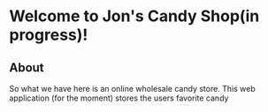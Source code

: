 # Welcome to Jon's Candy Shop(in progress)!

## About
So what we have here is an online wholesale candy store. This web application (for the moment) stores the users favorite candy